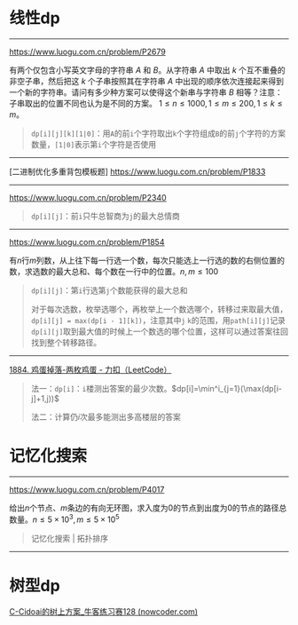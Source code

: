 # 线性dp

---

https://www.luogu.com.cn/problem/P2679

有两个仅包含小写英文字母的字符串 $A$ 和 $B$。从字符串 $A$ 中取出 $k$ 个互不重叠的非空子串，然后把这 $k$ 个子串按照其在字符串 $A$ 中出现的顺序依次连接起来得到一个新的字符串。请问有多少种方案可以使得这个新串与字符串 $B$ 相等？注意：子串取出的位置不同也认为是不同的方案。
$1≤n≤1000,1≤m≤200,1≤k≤m$。

> `dp[i][j][k][1|0]`：用`A`的前`i`个字符取出`k`个字符组成`B`的前`j`个字符的方案数量，`[1|0]`表示第`i`个字符是否使用

---

[二进制优化多重背包模板题] https://www.luogu.com.cn/problem/P1833

---

https://www.luogu.com.cn/problem/P2340

> `dp[i][j]`：前`i`只牛总智商为`j`的最大总情商

---

https://www.luogu.com.cn/problem/P1854

有$n$行$m$列数，从上往下每一行选一个数，每次只能选上一行选的数的右侧位置的数，求选数的最大总和、每个数在一行中的位置。$n,m\le100$

> `dp[i][j]`：第`i`行选第`j`个数能获得的最大总和
>
> 对于每次选数，枚举选哪个，再枚举上一个数选哪个，转移过来取最大值，`dp[i][j] = max(dp[i - 1][k])`，注意其中`j` `k`的范围，用`path[i][j]`记录`dp[i][j]`取到最大值的时候上一个数选的哪个位置，这样可以通过答案往回找到整个转移路径。

---

[1884. 鸡蛋掉落-两枚鸡蛋 - 力扣（LeetCode）](https://leetcode.cn/problems/egg-drop-with-2-eggs-and-n-floors/description/)

> 法一：`dp[i]`：`i`楼测出答案的最少次数。$dp[i]=\min^i_{j=1}(\max(dp[i-j]+1,j))$
>
> 法二：计算仍$i$次最多能测出多高楼层的答案

# 记忆化搜索

---

https://www.luogu.com.cn/problem/P4017

给出$n$个节点、$m$条边的有向无环图，求入度为0的节点到出度为0的节点的路径总数量。$n\le5\times10^3,m\le5\times10^5$

> 记忆化搜索 | 拓扑排序

---

# 树型dp

[C-Cidoai的树上方案_牛客练习赛128 (nowcoder.com)](https://ac.nowcoder.com/acm/contest/88880/C)
